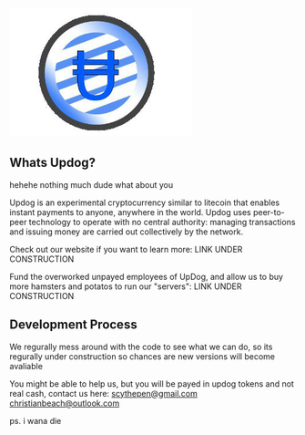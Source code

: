 
![UpDog](/UpDog.jpg)


Whats Updog?
----------------
hehehe nothing much dude what about you

Updog is an experimental cryptocurrency similar to litecoin that enables instant payments to
anyone, anywhere in the world. Updog uses peer-to-peer technology to operate
with no central authority: managing transactions and issuing money are carried
out collectively by the network.

Check out our website if you want to learn more:
LINK UNDER CONSTRUCTION

Fund the overworked unpayed employees of UpDog, and allow us to buy more hamsters and potatos to run our "servers":
LINK UNDER CONSTRUCTION

Development Process
-------------------
We regurally mess around with the code to see what we can do, so its regurally under construction so chances are new versions will become avaliable

You might be able to help us, but you will be payed in updog tokens and not real cash, contact us here:
scythepen@gmail.com
christianbeach@outlook.com





ps. i wana die
